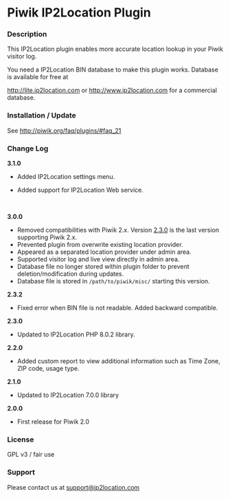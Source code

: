 # Piwik IP2Location Plugin

### Description

This IP2Location plugin enables more accurate location lookup in your Piwik visitor log.

You need a IP2Location BIN database to make this plugin works. Database is available for free at

http://lite.ip2location.com or http://www.ip2location.com for a commercial database.



### Installation / Update

See http://piwik.org/faq/plugins/#faq_21



### Change Log

__3.1.0__

* Added IP2Location settings menu.

* Added support for IP2Location Web service.

  ​

__3.0.0__

- Removed compatibilities with Piwik 2.x. Version [2.3.0](https://github.com/ip2location/ip2location-piwik/releases/tag/2.3.0) is the last version supporting Piwik 2.x.
- Prevented plugin from overwrite existing location provider.
- Appeared as a separated location provider under admin area.
- Supported visitor log and live view directly in admin area.
- Database file no longer stored within plugin folder to prevent deletion/modification during updates.
- Database file is stored in `/path/to/piwik/misc/` starting this version.

__2.3.2__

* Fixed error when BIN file is not readable. Added backward compatible.

__2.3.0__
* Updated to IP2Location PHP 8.0.2 library.

__2.2.0__
* Added custom report to view additional information such as Time Zone, ZIP code, usage type.

__2.1.0__
* Updated to IP2Location 7.0.0 library

__2.0.0__
* First release for Piwik 2.0



### License

GPL v3 / fair use



### Support

Please contact us at support@ip2location.com
